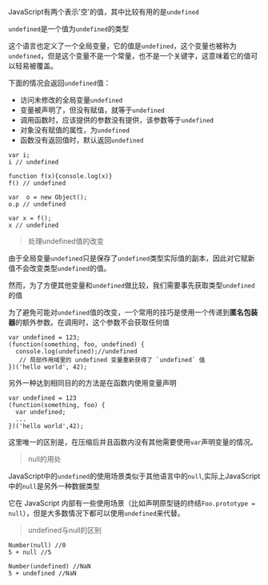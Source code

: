 JavaScript有两个表示'空'的值，其中比较有用的是`undefined`

`undefined`是一个值为`undefined`的类型

这个语言也定义了一个全局变量，它的值是`undefined`，这个变量也被称为`undefined`，但是这个变量不是一个常量，也不是一个关键字，这意味着它的值可以轻易被覆盖。

下面的情况会返回`undefined`值：

- 访问未修改的全局变量`undefined`
- 变量被声明了，但没有赋值，就等于`undefined`
- 调用函数时，应该提供的参数没有提供，该参数等于`undefined`
- 对象没有赋值的属性，为`undefined`
- 函数没有返回值时，默认返回`undefined`

```
var i;
i // undefined

function f(x){console.log(x)}
f() // undefined

var  o = new Object();
o.p // undefined

var x = f();
x // undefined
```

> 处理undefined值的改变

由于全局变量`undefined`只是保存了`undefined`类型实际值的副本，因此对它赋新值不会改变类型`undefined`的值。

然而，为了方便其他变量和`undefined`做比较，我们需要事先获取类型`undefined`的值

为了避免可能对`undefined`值的改变，一个常用的技巧是使用一个传递到**匿名包装器**的额外参数。在调用时，这个参数不会获取任何值

```
var undefined = 123;
(function(something, foo, undefined) {
  console.log(undefined);//undefined
   // 局部作用域里的 undefined 变量重新获得了 `undefined` 值
})('hello world', 42);
```

另外一种达到相同目的的方法是在函数内使用变量声明

```
var undefined = 123
(function(something, foo) {
  var undefined;
  ...
})('hello world',42);
```

这里唯一的区别是，在压缩后并且函数内没有其他需要使用`var`声明变量的情况。

> null的用处

JavaScript中的`undefined`的使用场景类似于其他语言中的`null`,实际上JavaScript中的`null`是另外一种数据类型

它在 JavaScript 内部有一些使用场景（比如声明原型链的终结`Foo.prototype = null`），但是大多数情况下都可以使用`undefined`来代替。

> undefined与null的区别

```
Number(null) //0
5 + null //5

Number(undefined) //NaN
5 + undefined //NaN
```
